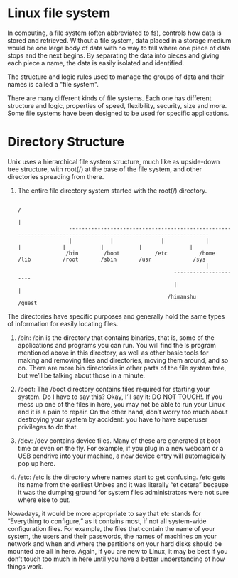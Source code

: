 # Linux file system
In computing, a file system (often abbreviated to fs), controls how data is stored and retrieved.
Without a file system, data placed in a storage medium would be one large body of data with no way to tell where one piece of data stops and the next begins. 
By separating the data into pieces and giving each piece a name, the data is easily isolated and identified.

The structure and logic rules used to manage the groups of data and their names is called a "file system".

There are many different kinds of file systems. Each one has different structure and logic, properties of speed, flexibility, security, size and more. 
Some file systems have been designed to be used for specific applications.

# Directory Structure
Unix uses a hierarchical file system structure, much like as upside-down tree structure, with root(/) at the base of the file system, and other directories spreading from there.
1. The entire file directory system started with the root(/) directory.

                                                                             /
                                                                             |
                       ---------------------------------------------------------------------------------------------------------------
                       |            |               |             |             |             |           |           |               |
                      /bin        /boot           /etc          /home         /lib          /root       /sbin       /usr             /sys
                                                                  |
                                                        ----------------------
                                                        |                     |
                                                      /himanshu           /guest
                                    
 The directories have specific purposes and generally hold the same types of information for easily locating files.
 
 1. /bin: /bin is the directory that contains binaries, that is, some of the applications and programs you can run. You will find the ls program mentioned above in this directory, as well as other basic tools for making and removing files and directories, moving them around, and so on. There are more bin directories in other parts of the file system tree, but we’ll be talking about those in a minute.
 
 2. /boot: The /boot directory contains files required for starting your system. Do I have to say this? Okay, I’ll say it: DO NOT TOUCH!. If you mess up one of the files in here, you may not be able to run your Linux and it is a pain to repair. On the other hand, don’t worry too much about destroying your system by accident: you have to have superuser privileges to do that.
 
 3. /dev: /dev contains device files.  Many of these are generated at boot time or even on the fly. For example, if you plug in a new webcam or a USB pendrive into your machine, a new device entry will automagically pop up here.
 
 4. /etc: /etc is the directory where names start to get confusing. /etc gets its name from the earliest Unixes and it was literally “et cetera” because it was the dumping ground for system files administrators were not sure where else to put.

Nowadays, it would be more appropriate to say that etc stands for “Everything to configure,” as it contains most, if not all system-wide configuration files. For example, the files that contain the name of your system, the users and their passwords, the names of machines on your network and when and where the partitions on your hard disks should be mounted are all in here. Again, if you are new to Linux, it may be best if you don’t touch too much in here until you have a better understanding of how things work.
                                                                       
